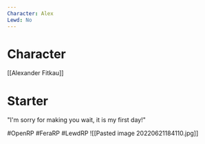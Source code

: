 ```yaml
---
Character: Alex
Lewd: No
---
```

# Character
[[Alexander Fitkau]]

# Starter
"I'm sorry for making you wait, it is my first day!" 
  

#OpenRP #FeraRP #LewdRP 
![[Pasted image 20220621184110.jpg]]